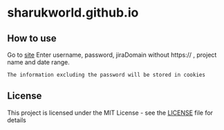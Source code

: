 # sharukworld.github.io

## How to use


Go to [site](https://sharukworld.github.io/)
Enter username, password, jiraDomain without https:// , project name and date range.
```
The information excluding the password will be stored in cookies
```



## License

This project is licensed under the MIT License - see the [LICENSE](LICENSE) file for details
